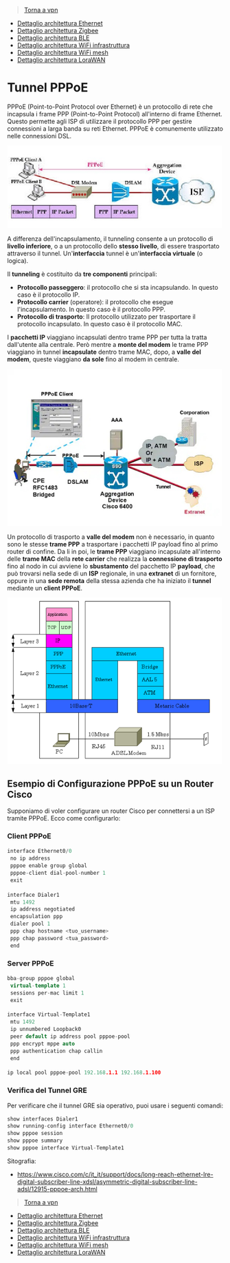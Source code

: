 >[Torna a vpn](ethvpn.md)

- [Dettaglio architettura Ethernet](archeth.md)
- [Dettaglio architettura Zigbee](archzigbee.md)
- [Dettaglio architettura BLE](archble.md)
- [Dettaglio architettura WiFi infrastruttura](archwifi.md)
- [Dettaglio architettura WiFi mesh](archmesh.md) 
- [Dettaglio architettura LoraWAN](lorawanclasses.md) 

# **Tunnel PPPoE** 

PPPoE (Point-to-Point Protocol over Ethernet) è un protocollo di rete che incapsula i frame PPP (Point-to-Point Protocol) all'interno di frame Ethernet. Questo permette agli ISP di utilizzare il protocollo PPP per gestire connessioni a larga banda su reti Ethernet. PPPoE è comunemente utilizzato nelle connessioni DSL. 

<img src="img/ppoeencapsulation1.jpeg" alt="alt text" width="500">

A differenza dell'incapsulamento, il tunneling consente a un protocollo di **livello inferiore**, o a un protocollo dello **stesso livello**, di essere trasportato attraverso il tunnel. Un'**interfaccia** tunnel è un'**interfaccia virtuale** (o logica). 

Il **tunneling** è costituito da **tre componenti** principali:

- **Protocollo passeggero**: il protocollo che si sta incapsulando. In questo caso è il protocollo IP.
- **Protocollo carrier** (operatore): il protocollo che esegue l'incapsulamento. In questo caso è il protocollo PPP.
- **Protocollo di trasporto**: Il protocollo utilizzato per trasportare il protocollo incapsulato. In questo caso è il protocollo MAC.

I **pacchetti IP** viaggiano incapsulati dentro trame PPP per tutta la tratta dall'utente alla centrale. Però mentre a **monte del modem** le trame PPP viaggiano in tunnel **incapsulate** dentro trame MAC, dopo, a **valle del modem**, queste viaggiano **da sole** fino al modem in centrale.   

<img src="img/ppoeencapsulation2.jpg" alt="alt text" width="500">

Un protocollo di trasporto a **valle del modem** non è necessario, in quanto sono le stesse **trame PPP** a trasportare i pacchetti IP payload fino al primo router di confine. Da li in poi, le **trame PPP** viaggiano incapsulate all'interno delle **trame MAC** della **rete carrier** che realizza la **connessione di trasporto** fino al nodo in cui avviene lo **sbustamento** del pacchetto IP **payload**, che può trovarsi nella sede di un **ISP** regionale, in una **extranet** di un fornitore, oppure in una **sede remota** della stessa azienda che ha iniziato il **tunnel** mediante un **client PPPoE**.

<img src="img/pppoe_architecture.gif" alt="alt text" width="500">

## **Esempio di Configurazione PPPoE su un Router Cisco**

Supponiamo di voler configurare un router Cisco per connettersi a un ISP tramite PPPoE. Ecco come configurarlo:

### **Client PPPoE**

```C++
interface Ethernet0/0
 no ip address
 pppoe enable group global
 pppoe-client dial-pool-number 1
 exit

interface Dialer1
 mtu 1492
 ip address negotiated
 encapsulation ppp
 dialer pool 1
 ppp chap hostname <tuo_username>
 ppp chap password <tua_password>
 end
```

### **Server PPPoE**

```C++
bba-group pppoe global
 virtual-template 1
 sessions per-mac limit 1
 exit

interface Virtual-Template1
 mtu 1492
 ip unnumbered Loopback0
 peer default ip address pool pppoe-pool
 ppp encrypt mppe auto
 ppp authentication chap callin
 end

ip local pool pppoe-pool 192.168.1.1 192.168.1.100
```

### **Verifica del Tunnel GRE** 

Per verificare che il tunnel GRE sia operativo, puoi usare i seguenti comandi:
```C++
show interfaces Dialer1
show running-config interface Ethernet0/0
show pppoe session
show pppoe summary
show pppoe interface Virtual-Template1
```

Sitografia:
- https://www.cisco.com/c/it_it/support/docs/long-reach-ethernet-lre-digital-subscriber-line-xdsl/asymmetric-digital-subscriber-line-adsl/12915-pppoe-arch.html

>[Torna a vpn](ethvpn.md)

- [Dettaglio architettura Ethernet](archeth.md)
- [Dettaglio architettura Zigbee](archzigbee.md)
- [Dettaglio architettura BLE](archble.md)
- [Dettaglio architettura WiFi infrastruttura](archwifi.md)
- [Dettaglio architettura WiFi mesh](archmesh.md) 
- [Dettaglio architettura LoraWAN](lorawanclasses.md) 



